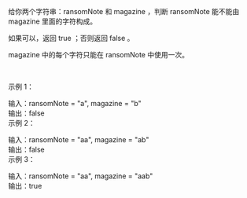 给你两个字符串：ransomNote 和 magazine ，判断 ransomNote 能不能由 magazine 里面的字符构成。  

如果可以，返回 true ；否则返回 false 。  

magazine 中的每个字符只能在 ransomNote 中使用一次。  

 

示例 1：  

输入：ransomNote = "a", magazine = "b"  
输出：false  
示例 2：  

输入：ransomNote = "aa", magazine = "ab"  
输出：false  
示例 3：  

输入：ransomNote = "aa", magazine = "aab"  
输出：true  
